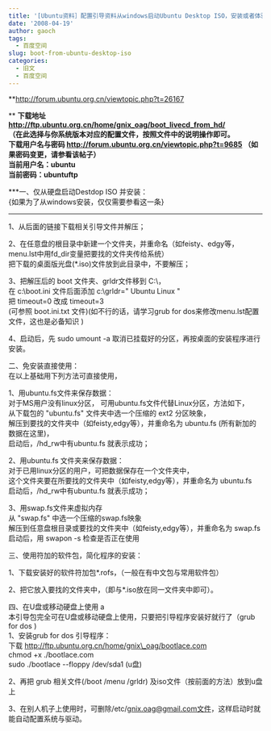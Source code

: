```yaml
---
title: '[Ubuntu资料］配置引导资料从windows启动Ubuntu Desktop ISO，安装或者体验Ubuntu。'
date: '2008-04-19'
author: gaoch
tags:
  - 百度空间
slug: boot-from-ubuntu-desktop-iso
categories:
  - 旧文
  - 百度空间
---
```


**<http://forum.ubuntu.org.cn/viewtopic.php?t=26167>  
  
** **下载地址
<http://ftp.ubuntu.org.cn/home/gnix_oag/boot_livecd_from_hd/>  
（在此选择与你系统版本对应的配置文件，按照文件中的说明操作即可。  
下载用户名与密码 <http://forum.ubuntu.org.cn/viewtopic.php?t=9685>
（如果密码变更，请参看该帖子）  
当前用户名：ubuntu  
当前密码：ubuntuftp**  
  
***一、仅从硬盘启动Destdop ISO 并安装：  
{如果为了从windows安装，仅仅需要参看这一条}  
***  
1、从后面的链接下载相关引导文件并解压；  
  
2、在任意盘的根目录中新建一个文件夹，并重命名（如feisty、edgy等，menu.lst中用fd\_dir变量把要找的文件夹传给系统）  
把下载的桌面版光盘(\*.iso)文件放到此目录中，不要解压；  
  
3、把解压后的 boot 文件夹、grldr文件移到 C:\\，  
在 c:\\boot.ini 文件后面添加 c:\\grldr=" Ubuntu Linux "  
把 timeout=0 改成 timeout=3  
(可参照 boot.ini.txt 文件)(如不行的话，请学习grub for
dos来修改menu.lst配置文件，这也是必备知识 )  
  
4、启动后，先 sudo umount -a
取消已挂载好的分区，再按桌面的安装程序进行安装。  
  
二、免安装直接使用：  
在以上基础用下列方法可直接使用，  
  
1、用ubuntu.fs文件来保存数据：  
对于MS用户没有linux分区， 可用ubuntu.fs文件代替Linux分区，方法如下，  
从下载包的 "ubuntu.fs" 文件夹中选一个压缩的 ext2 分区映象，  
解压到要找的文件夹中（如feisty,edgy等），并重命名为 ubuntu.fs
(所有新加的数据在这里)，  
启动后，/hd\_rw中有ubuntu.fs 就表示成功；  
  
2、用ubuntu.fs 文件夹来保存数据：  
对于已用linux分区的用户，可把数据保存在一个文件夹中，  
这个文件夹要在所要找的文件夹中（如feisty,edgy等），并重命名为
ubuntu.fs  
启动后，/hd\_rw中有ubuntu.fs 就表示成功；  
  
3、用swap.fs文件来虚拟内存  
从 "swap.fs" 中选一个压缩的swap.fs映象  
解压到任意盘根目录或要找的文件夹中（如feisty,edgy等），并重命名为
swap.fs  
启动后，用 swapon -s 检查是否正在使用  
  
三、使用符加的软件包，简化程序的安装：  
  
1、下载安装好的软件符加包\*.rofs，（一般在有中文包与常用软件包）  
  
2、把它放入要找的文件夹中，（即与\*.iso放在同一文件夹中即可）。  
  
  
四、在U盘或移动硬盘上使用 a  
本引导包完全可在U盘或移动硬盘上使用，只要把引导程序安装好就行了（grub
for dos )  
1、安装grub for dos 引导程序：  
下载 http://ftp.ubuntu.org.cn/home/gnix\_oag/bootlace.com  
chmod +x ./bootlace.com  
sudo ./bootlace --floppy /dev/sda1 (u盘)  
  
2、再把 grub 相关文件(/boot /menu /grldr)
及iso文件（按前面的方法）放到u盘上  
  
3、在别人机子上使用时，可删除/etc/gnix.oag@gmail.com文件，这样启动时就能自动配置系统与驱动。
